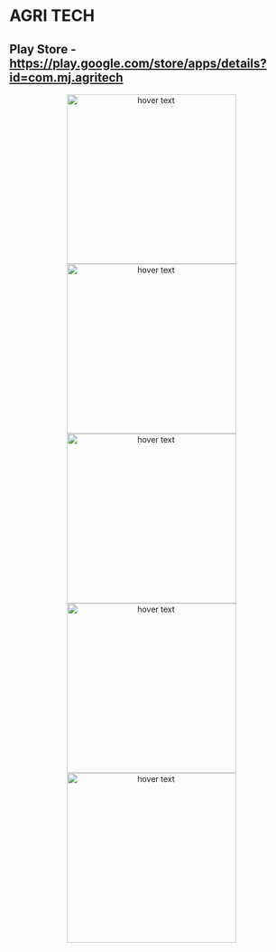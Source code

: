 # AGRI TECH 
## Play Store  - https://play.google.com/store/apps/details?id=com.mj.agritech
<p align="center">
  <img src="https://user-images.githubusercontent.com/47109963/94987136-8843d900-0581-11eb-953d-8c5ea22df209.png" width="300" title="hover text"> 
  <img src="https://user-images.githubusercontent.com/47109963/94987140-8bd76000-0581-11eb-961d-1014dda5f1c8.png" width="300" title="hover text">
  <img src="https://user-images.githubusercontent.com/47109963/94987141-8e39ba00-0581-11eb-9bd5-f481c8bddb50.png" width="300" title="hover text">
   <img src="https://user-images.githubusercontent.com/47109963/94987142-90037d80-0581-11eb-926d-e89b34403507.png" width="300" title="hover text">
   <img src="https://user-images.githubusercontent.com/47109963/94987144-91cd4100-0581-11eb-9109-ea18aa4cf630.png" width="300" title="hover text">
  </p> 

 
